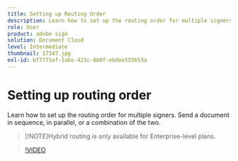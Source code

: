 ```yaml
---
title: Setting up Routing Order
description: Learn how to set up the routing order for multiple signers
role: User
product: adobe sign
solution: Document Cloud
level: Intermediate
thumbnail: 17347.jpg
exl-id: bf7771ef-1abe-423c-8b0f-ebdee555b53a
---
```

# Setting up routing order

Learn how to set up the routing order for multiple signers. Send a document in sequence, in parallel, or a combination of the two.

>[!NOTE]Hybrid routing is only available for Enterprise-level plans.
>
>

>[!VIDEO](https://video.tv.adobe.com/v/17347?hidetitle=true)
